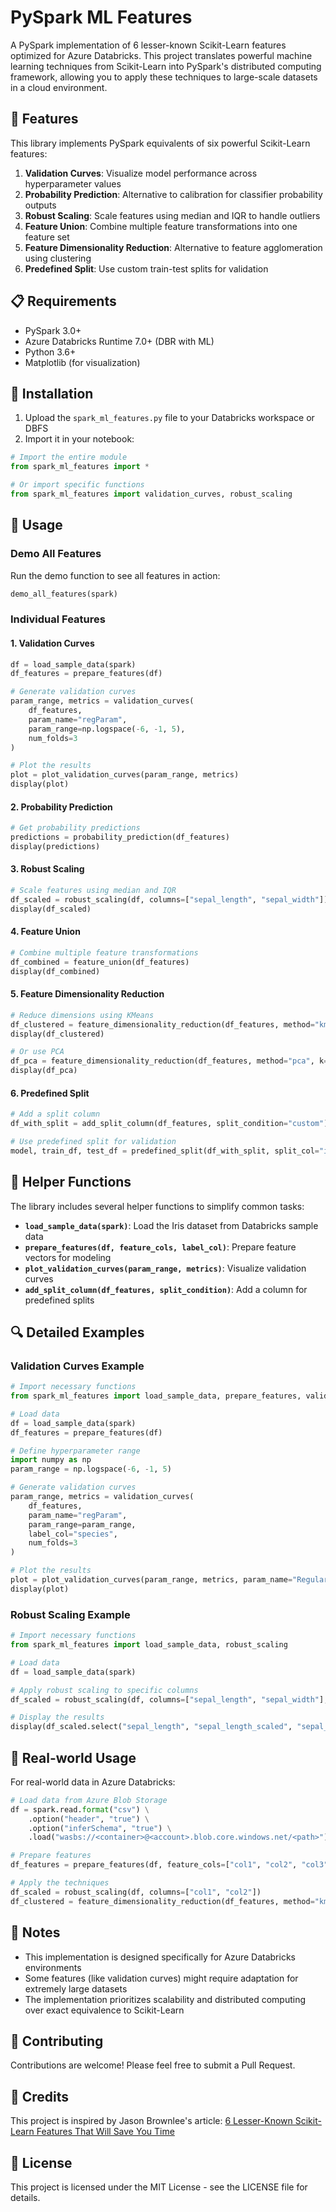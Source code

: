 # PySpark ML Features

A PySpark implementation of 6 lesser-known Scikit-Learn features optimized for Azure Databricks. This project translates powerful machine learning techniques from Scikit-Learn into PySpark's distributed computing framework, allowing you to apply these techniques to large-scale datasets in a cloud environment.

## 🚀 Features

This library implements PySpark equivalents of six powerful Scikit-Learn features:

1. **Validation Curves**: Visualize model performance across hyperparameter values
2. **Probability Prediction**: Alternative to calibration for classifier probability outputs
3. **Robust Scaling**: Scale features using median and IQR to handle outliers
4. **Feature Union**: Combine multiple feature transformations into one feature set
5. **Feature Dimensionality Reduction**: Alternative to feature agglomeration using clustering
6. **Predefined Split**: Use custom train-test splits for validation

## 📋 Requirements

- PySpark 3.0+
- Azure Databricks Runtime 7.0+ (DBR with ML)
- Python 3.6+
- Matplotlib (for visualization)

## 🔧 Installation

1. Upload the `spark_ml_features.py` file to your Databricks workspace or DBFS
2. Import it in your notebook:

```python
# Import the entire module
from spark_ml_features import *

# Or import specific functions
from spark_ml_features import validation_curves, robust_scaling
```

## 📖 Usage

### Demo All Features

Run the demo function to see all features in action:

```python
demo_all_features(spark)
```

### Individual Features

#### 1. Validation Curves

```python
df = load_sample_data(spark)
df_features = prepare_features(df)

# Generate validation curves
param_range, metrics = validation_curves(
    df_features, 
    param_name="regParam", 
    param_range=np.logspace(-6, -1, 5),
    num_folds=3
)

# Plot the results
plot = plot_validation_curves(param_range, metrics)
display(plot)
```

#### 2. Probability Prediction

```python
# Get probability predictions
predictions = probability_prediction(df_features)
display(predictions)
```

#### 3. Robust Scaling

```python
# Scale features using median and IQR
df_scaled = robust_scaling(df, columns=["sepal_length", "sepal_width"])
display(df_scaled)
```

#### 4. Feature Union

```python
# Combine multiple feature transformations
df_combined = feature_union(df_features)
display(df_combined)
```

#### 5. Feature Dimensionality Reduction

```python
# Reduce dimensions using KMeans
df_clustered = feature_dimensionality_reduction(df_features, method="kmeans", k=2)
display(df_clustered)

# Or use PCA
df_pca = feature_dimensionality_reduction(df_features, method="pca", k=2)
display(df_pca)
```

#### 6. Predefined Split

```python
# Add a split column
df_with_split = add_split_column(df_features, split_condition="custom")

# Use predefined split for validation
model, train_df, test_df = predefined_split(df_with_split, split_col="is_train")
```

## 🧰 Helper Functions

The library includes several helper functions to simplify common tasks:

- **`load_sample_data(spark)`**: Load the Iris dataset from Databricks sample data
- **`prepare_features(df, feature_cols, label_col)`**: Prepare feature vectors for modeling
- **`plot_validation_curves(param_range, metrics)`**: Visualize validation curves
- **`add_split_column(df_features, split_condition)`**: Add a column for predefined splits

## 🔍 Detailed Examples

### Validation Curves Example

```python
# Import necessary functions
from spark_ml_features import load_sample_data, prepare_features, validation_curves, plot_validation_curves

# Load data
df = load_sample_data(spark)
df_features = prepare_features(df)

# Define hyperparameter range
import numpy as np
param_range = np.logspace(-6, -1, 5)

# Generate validation curves
param_range, metrics = validation_curves(
    df_features, 
    param_name="regParam", 
    param_range=param_range,
    label_col="species", 
    num_folds=3
)

# Plot the results
plot = plot_validation_curves(param_range, metrics, param_name="Regularization Parameter")
display(plot)
```

### Robust Scaling Example

```python
# Import necessary functions
from spark_ml_features import load_sample_data, robust_scaling

# Load data
df = load_sample_data(spark)

# Apply robust scaling to specific columns
df_scaled = robust_scaling(df, columns=["sepal_length", "sepal_width"], quantile_error=0.01)

# Display the results
display(df_scaled.select("sepal_length", "sepal_length_scaled", "sepal_width", "sepal_width_scaled"))
```

## 🚢 Real-world Usage

For real-world data in Azure Databricks:

```python
# Load data from Azure Blob Storage
df = spark.read.format("csv") \
    .option("header", "true") \
    .option("inferSchema", "true") \
    .load("wasbs://<container>@<account>.blob.core.windows.net/<path>")

# Prepare features
df_features = prepare_features(df, feature_cols=["col1", "col2", "col3"], label_col="target")

# Apply the techniques
df_scaled = robust_scaling(df, columns=["col1", "col2"])
df_clustered = feature_dimensionality_reduction(df_features, method="kmeans", k=3)
```

## 📝 Notes

- This implementation is designed specifically for Azure Databricks environments
- Some features (like validation curves) might require adaptation for extremely large datasets
- The implementation prioritizes scalability and distributed computing over exact equivalence to Scikit-Learn

## 🤝 Contributing

Contributions are welcome! Please feel free to submit a Pull Request.

## 📜 Credits

This project is inspired by Jason Brownlee's article: [6 Lesser-Known Scikit-Learn Features That Will Save You Time](https://machinelearningmastery.com/6-lesser-known-scikit-learn-features-that-will-save-you-time/)

## 📄 License

This project is licensed under the MIT License - see the LICENSE file for details.
